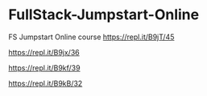# FullStack-Jumpstart-Online
FS Jumpstart Online course
https://repl.it/B9jT/45

https://repl.it/B9jx/36

https://repl.it/B9kf/39

https://repl.it/B9kB/32
